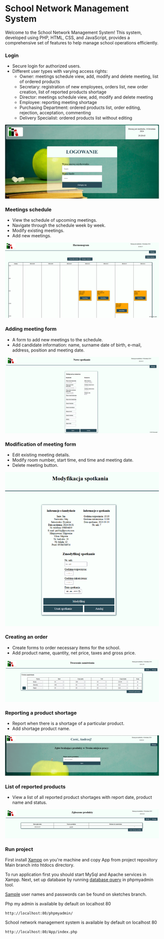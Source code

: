 
# School Network Management System

Welcome to the School Network Management System! This system, developed using PHP, HTML, CSS, and JavaScript, provides a comprehensive set of features to help manage school operations efficiently.

### Login
- Secure login for authorized users.
- Different user types with varying access rights:
    - Owner: meetings schedule view, add, modify and delete meeting, list of ordered products
    - Secretary: registration of new employees, orders list, new order creation, list of reported products shortage
    - Director: meetings schedule view, add, modify and delete meeting
    - Employee: reporting meeting shortage
    - Purchasing Department: ordered products list, order editing, rejection, acceptation, commenting
    - Delivery Specialist: ordered products list without editing
      
![logowanie.png](Images/logowanie.png) 


### Meetings schedule
- View the schedule of upcoming meetings.
- Navigate through the schedule week by week.
- Modify existing meetings.
- Add new meetings.
  
![harmonogram.png](Images/harmonogram.png) 


### Adding meeting form
- A form to add new meetings to the schedule.
- Add candidate information: name, surname date of birth, e-mail, address, position and meeting date.
  
![dodawanie_spotkan.png](Images/dodawanie_spotkan.png) 


### Modification of meeting form
- Edit existing meeting details. 
- Modify room number, start time, end time and meeting date. 
- Delete meeting button.

![modyfikacja_spotkania.png](Images/modyfikacja_spotkania.png) 


### Creating an order
- Create forms to order necessary items for the school.
- Add product name, quantity, net price, taxes and gross price.

![tworzenie_zamowienia.png](Images/tworzenie_zamowienia.png) 


### Reporting a product shortage
- Report when there is a shortage of a particular product.
- Add shortage product name.

![zgloszenie_produktu.png](Images/zgloszenie_produktupng.png) 


### List of reported products
- View a list of all reported product shortages with report date, product name and status.

![zgloszone_produkty.png](Images/zgloszone_produkty.png) 



### Run project
First install [Xampp](https://www.apachefriends.org/download.html) on you're machine and copy App from project repository Main branch into htdocs directory.

To run application first you should start MySql and Apache services in Xampp. Next, set up database by running [database query](https://github.com/PPowroznik02/Schools-network/blob/sketches/siecszkolQuery.sql) in phpmyadmin tool.

[Sample](https://github.com/PPowroznik02/Schools-network/blob/sketches/haslaPracownikow.txt) user names and passwords can be found on sketches branch.

Php my admin is available by default on localhost 80
```
http://localhost:80/phpmyadmin/
```

School network management system is available by default on localhost 80
```
http://localhost:80/App/index.php
```
